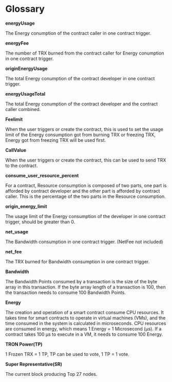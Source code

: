 # Glossary

**energyUsage**

The Energy conumption of the contract caller in one contract trigger.

**energyFee**

The number of TRX burned from the contract caller for Energy conumption in one contract trigger.

**originEnergyUsage**

The total Energy conumption of the contract developer in one contract trigger.

**energyUsageTotal**

The total Energy conumption of the contract developer and the contract caller combined.

**Feelimit**

When the user triggers or create the contract, this is used to set the usage limit of the Energy consumption got from burning TRX or freezing TRX, Energy got from freezing TRX will be used first.

**CallValue**

When the user triggers or create the contract, this can be used to send TRX to the contract.

**consume_user_resource_percent**

For a contract, Resource consumption is composed of two parts, one part is afforded by contract developer and the other part is afforded by contract caller. This is the percentage of the two parts in the Resource consumption.

**origin_energy_limit**

The usage limit of the Energy consumption of the developer in one  contract trigger, should be greater than 0.

**net_usage**

The Bandwidth consumption in one contract trigger.  (NetFee not included)

**net_fee**

The TRX burned for Bandwidth consumption in one contract trigger.

**Bandwidth**

The Bandwidth Points consumed by a transaction is the size of the byte array in this transaction. If the byte array length of a transaction is 100, then the transaction needs to consume 100 Bandwidth Points.

**Energy**

The creation and operation of a smart contract consume CPU resources. It takes time for smart contracts to operate in virtual machines (VMs), and the time consumed in the system is calculated in microseconds. CPU resources are consumed in energy, which means 1 Energy = 1 Microsecond (μs). If a contract takes 100 μs to execute in a VM, it needs to consume 100 Energy.

**TRON Power(TP)**

1 Frozen TRX = 1 TP, TP can be used to vote, 1 TP = 1 vote.

**Super Representative(SR)**

The current block producing Top 27 nodes.
